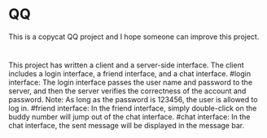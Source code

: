 # QQ
This is a copycat QQ project and I hope someone can improve this project.
#
This project has written a client and a server-side interface. 
The client includes a login interface, a friend interface, and a chat interface.
#login interface:
The login interface passes the user name and password to the server, and then the server verifies the correctness of the account and password.
Note: As long as the password is 123456, the user is allowed to log in.
#friend interface:
In the friend interface, simply double-click on the buddy number will jump out of the chat interface.
#chat interface:
In the chat interface, the sent message will be displayed in the message bar.
